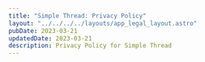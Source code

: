 ```yaml
---
title: "Simple Thread: Privacy Policy"
layout: "../../../../layouts/app_legal_layout.astro"
pubDate: 2023-03-21
updatedDate: 2023-03-21
description: Privacy Policy for Simple Thread
---
```

